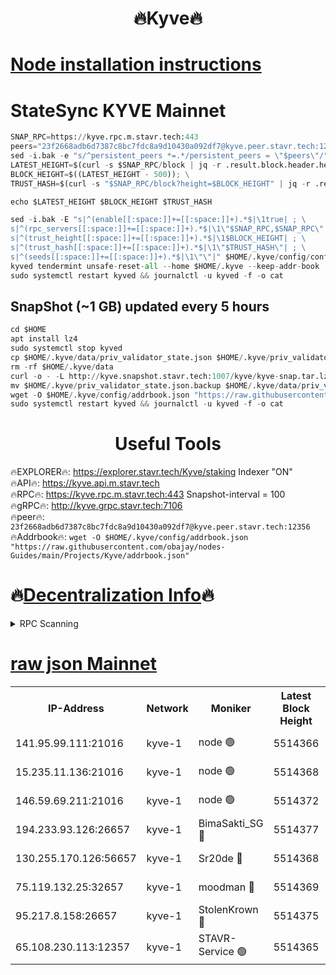 <h1 align="center"> 🔥Kyve🔥</h1>

[Node installation instructions](https://github.com/obajay/nodes-Guides/tree/main/Projects/Kyve)
=
# StateSync KYVE Mainnet
```python
SNAP_RPC=https://kyve.rpc.m.stavr.tech:443
peers="23f2668adb6d7387c8bc7fdc8a9d10430a092df7@kyve.peer.stavr.tech:12356"
sed -i.bak -e "s/^persistent_peers *=.*/persistent_peers = \"$peers\"/" $HOME/.kyve/config/config.toml
LATEST_HEIGHT=$(curl -s $SNAP_RPC/block | jq -r .result.block.header.height); \
BLOCK_HEIGHT=$((LATEST_HEIGHT - 500)); \
TRUST_HASH=$(curl -s "$SNAP_RPC/block?height=$BLOCK_HEIGHT" | jq -r .result.block_id.hash)

echo $LATEST_HEIGHT $BLOCK_HEIGHT $TRUST_HASH

sed -i.bak -E "s|^(enable[[:space:]]+=[[:space:]]+).*$|\1true| ; \
s|^(rpc_servers[[:space:]]+=[[:space:]]+).*$|\1\"$SNAP_RPC,$SNAP_RPC\"| ; \
s|^(trust_height[[:space:]]+=[[:space:]]+).*$|\1$BLOCK_HEIGHT| ; \
s|^(trust_hash[[:space:]]+=[[:space:]]+).*$|\1\"$TRUST_HASH\"| ; \
s|^(seeds[[:space:]]+=[[:space:]]+).*$|\1\"\"|" $HOME/.kyve/config/config.toml
kyved tendermint unsafe-reset-all --home $HOME/.kyve --keep-addr-book
sudo systemctl restart kyved && journalctl -u kyved -f -o cat
```

## SnapShot (~1 GB) updated every 5 hours
```python
cd $HOME
apt install lz4
sudo systemctl stop kyved
cp $HOME/.kyve/data/priv_validator_state.json $HOME/.kyve/priv_validator_state.json.backup
rm -rf $HOME/.kyve/data
curl -o - -L http://kyve.snapshot.stavr.tech:1007/kyve/kyve-snap.tar.lz4 | lz4 -c -d - | tar -x -C $HOME/.kyve --strip-components 2
mv $HOME/.kyve/priv_validator_state.json.backup $HOME/.kyve/data/priv_validator_state.json
wget -O $HOME/.kyve/config/addrbook.json "https://raw.githubusercontent.com/obajay/nodes-Guides/main/Projects/Kyve/addrbook.json"
sudo systemctl restart kyved && journalctl -u kyved -f -o cat
```

<h1 align="center"> Useful Tools</h1>

🔥EXPLORER🔥:     https://explorer.stavr.tech/Kyve/staking        Indexer "ON" \
🔥API🔥: 			 		https://kyve.api.m.stavr.tech \
🔥RPC🔥:          https://kyve.rpc.m.stavr.tech:443	              Snapshot-interval = 100 \
🔥gRPC🔥:         http://kyve.grpc.stavr.tech:7106 \
🔥peer🔥:					`23f2668adb6d7387c8bc7fdc8a9d10430a092df7@kyve.peer.stavr.tech:12356` \
🔥Addrbook🔥:    ```wget -O $HOME/.kyve/config/addrbook.json "https://raw.githubusercontent.com/obajay/nodes-Guides/main/Projects/Kyve/addrbook.json"```

🔥[Decentralization Info](https://github.com/obajay/StateSync-snapshots/tree/main/Projects/Kyve/Decentralization)🔥
=

<details>
<summary>RPC Scanning</summary>

<h2 align="center"> We scan nodes in real time every 4 hours. And we provide the final result of RPC endpoints.
We cannot influence the operation of these nodes in any way. </h2>


```python
If Voting Power is higher than 0 --> then the Node is a validator of the network and may be subject to attack and be a potential threat to the chain.
```
```python
We marked such validators with a red symbol
```

</details>

[raw json Mainnet](https://rpc-check.kyvem.stavr.tech/kyvem/rpc-kyvem-result.json)
=



<table><tr><th>IP-Address</th><th>Network</th><th>Moniker</th><th>Latest Block Height</th><th>Earliest Block Height</th><th>Catching Up</th><th>Tx Index</th><th>Voting Power</th><th>Scan Time</th></tr><tr><td>141.95.99.111:21016</td><td>kyve-1</td><td>node 🟢</td><td>5514366</td><td>1</td><td>False</td><td>off</td><td>0</td><td>2024-03-25T11:57:49.696199738UTC</td></tr><tr><td>15.235.11.136:21016</td><td>kyve-1</td><td>node 🟢</td><td>5514368</td><td>1</td><td>False</td><td>off</td><td>0</td><td>2024-03-25T11:58:00.537394597UTC</td></tr><tr><td>146.59.69.211:21016</td><td>kyve-1</td><td>node 🟢</td><td>5514372</td><td>1</td><td>False</td><td>off</td><td>0</td><td>2024-03-25T11:58:24.114937446UTC</td></tr><tr><td>194.233.93.126:26657</td><td>kyve-1</td><td>BimaSakti_SG 🔴</td><td>5514377</td><td>2646001</td><td>False</td><td>off</td><td>651</td><td>2024-03-25T11:58:51.922407084UTC</td></tr><tr><td>130.255.170.126:56657</td><td>kyve-1</td><td>Sr20de 🔴</td><td>5514368</td><td>5217201</td><td>False</td><td>off</td><td>6004</td><td>2024-03-25T11:58:00.932449537UTC</td></tr><tr><td>75.119.132.25:32657</td><td>kyve-1</td><td>moodman 🔴</td><td>5514369</td><td>5414369</td><td>False</td><td>off</td><td>6865</td><td>2024-03-25T11:58:05.380204285UTC</td></tr><tr><td>95.217.8.158:26657</td><td>kyve-1</td><td>StolenKrown 🔴</td><td>5514375</td><td>5430801</td><td>False</td><td>on</td><td>2499</td><td>2024-03-25T11:58:42.860312721UTC</td></tr><tr><td>65.108.230.113:12357</td><td>kyve-1</td><td>STAVR-Service 🟢</td><td>5514365</td><td>5513301</td><td>False</td><td>on</td><td>0</td><td>2024-03-25T11:57:43.375242020UTC</td></tr></table>

